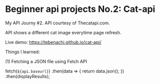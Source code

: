 # Beginner api projects No.2: Cat-api

My API Journy #2.  API courtesy of Thecatapi.com. 

API shows a different cat image everytime page refresh. 

Live demo:  https://tebenachi.github.io/cat-api/


Things I learned:

(1) Fetching a JSON file using Fetch API

fetch(`${api.baseurl}`)
  .then(data => {
    return data.json();
  })
  .then(displayResults);
  
